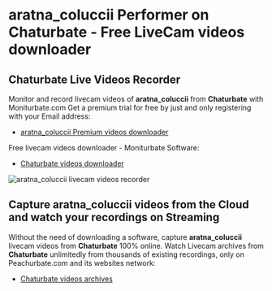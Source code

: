 # aratna_coluccii Performer on Chaturbate - Free LiveCam videos downloader

## Chaturbate Live Videos Recorder

Monitor and record livecam videos of **aratna_coluccii** from **Chaturbate** with Moniturbate.com
Get a premium trial for free by just and only registering with your Email address:
* [aratna_coluccii Premium videos downloader](https://moniturbate.com/request-demo-licence-key.html)

Free livecam videos downloader - Moniturbate Software:
* [Chaturbate videos downloader](https://moniturbate.com/moniturbate-download-software.html)

![aratna_coluccii livecam videos recorder](https://peachurnet.com/templates/moniturbate-software.png)


## Capture aratna_coluccii videos from the Cloud and watch your recordings on Streaming

Without the need of downloading a software, capture **aratna_coluccii** livecam videos from **Chaturbate** 100% online.
Watch Livecam archives from **Chaturbate** unlimitedly from thousands of existing recordings, only on Peachurbate.com and its websites network:
* [Chaturbate videos archives](https://peachurnet.com/)